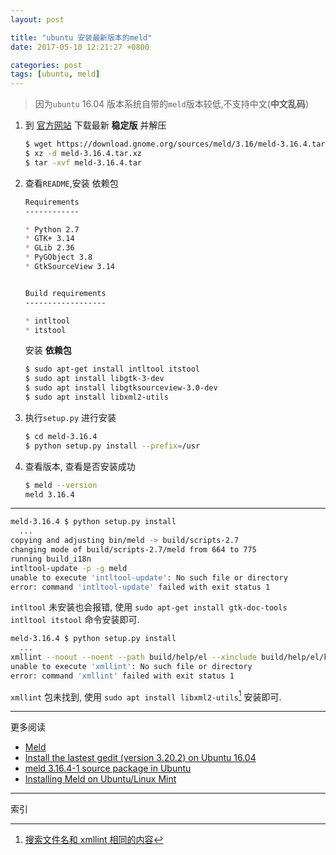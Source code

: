 ```yaml
---
layout: post

title: "ubuntu 安装最新版本的meld"
date: 2017-05-10 12:21:27 +0800

categories: post
tags: [ubuntu, meld]
---
```


>因为`ubuntu` 16.04 版本系统自带的`meld`版本较低,不支持中文(**中文乱码**)

1. 到 [官方网站](http://meldmerge.org/) 下载最新 **稳定版** 并解压

    ```bash
    $ wget https://download.gnome.org/sources/meld/3.16/meld-3.16.4.tar.xz
    $ xz -d meld-3.16.4.tar.xz
    $ tar -xvf meld-3.16.4.tar
    ```

1. 查看`README`,安装 依赖包

    ```markdown
    Requirements
    ------------

    * Python 2.7
    * GTK+ 3.14
    * GLib 2.36
    * PyGObject 3.8
    * GtkSourceView 3.14


    Build requirements
    ------------------

    * intltool
    * itstool
    ```
    安装 **依赖包**

    ```bash
    $ sudo apt-get install intltool itstool
    $ sudo apt install libgtk-3-dev
    $ sudo apt install libgtksourceview-3.0-dev
    $ sudo apt install libxml2-utils
    ```

1. 执行`setup.py` 进行安装

    ```bash
    $ cd meld-3.16.4
    $ python setup.py install --prefix=/usr
    ```

1. 查看版本, 查看是否安装成功

    ```bash
    $ meld --version
    meld 3.16.4
    ```

---
```bash
meld-3.16.4 $ python setup.py install
  ...
copying and adjusting bin/meld -> build/scripts-2.7
changing mode of build/scripts-2.7/meld from 664 to 775
running build_i18n
intltool-update -p -g meld
unable to execute 'intltool-update': No such file or directory
error: command 'intltool-update' failed with exit status 1
```
`intltool` 未安装也会报错, 使用 `sudo apt-get install gtk-doc-tools intltool itstool` 命令安装即可.

```bash
meld-3.16.4 $ python setup.py install
  ...
xmllint --noout --noent --path build/help/el --xinclude build/help/el/keyboard-shortcuts.page
unable to execute 'xmllint': No such file or directory
error: command 'xmllint' failed with exit status 1
```
`xmllint` 包未找到, 使用 `sudo apt install libxml2-utils`[^1]  安装即可.

---
更多阅读
- [Meld](http://meldmerge.org/)
- [Install the lastest gedit (version 3.20.2) on Ubuntu 16.04](http://installfights.blogspot.com/2016/08/install-lastest-gedit-version-3202-on.html)
- [meld 3.16.4-1 source package in Ubuntu](https://launchpad.net/ubuntu/+source/meld/3.16.4-1)
- [Installing Meld on Ubuntu/Linux Mint](http://linuxpitstop.com/install-meld-on-ubuntu-and-mint-linux/)

---
索引

[^1]: [搜索文件名和 xmllint 相同的内容](http://packages.ubuntu.com/search?suite=quantal&arch=any&searchon=contents&keywords=xmllint)
